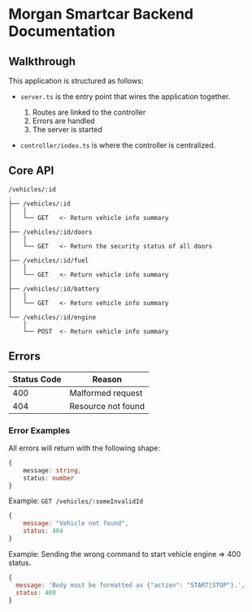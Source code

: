 # Morgan Smartcar Backend Documentation

## Walkthrough

This application is structured as follows:

- `server.ts` is the entry point that wires the application together.
  1. Routes are linked to the controller
  2. Errors are handled
  3. The server is started

- `controller/index.ts` is where the controller is centralized.

## Core API

```text
/vehicles/:id
.
├── /vehicles/:id
│   │
│   └── GET   <- Return vehicle info summary
│
├── /vehicles/:id/doors
│   │
│   └── GET   <- Return the security status of all doors
│
├── /vehicles/:id/fuel
│   │
│   └── GET   <- Return vehicle info summary
│
├── /vehicles/:id/battery
│   │
│   └── GET   <- Return vehicle info summary
│
└── /vehicles/:id/engine
    │
    └── POST  <- Return vehicle info summary
```

## Errors
Status Code | Reason
--- | ---
400 | Malformed request
404 | Resource not found

### Error Examples

All errors will return with the following shape:

```ts
{
    message: string,
    status: number
}
```

Example: `GET /vehicles/:someInvalidId`

```js
{
    message: "Vehicle not found",
    status: 404
}
```

Example: Sending the wrong command to start vehicle engine => 400 status.

```js
{
  message: 'Body must be formatted as {"action": "START|STOP"}.',
  status: 400
}
```